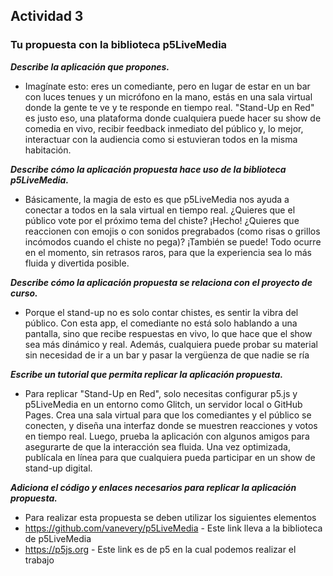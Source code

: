 ## Actividad 3

### Tu propuesta con la biblioteca p5LiveMedia

***Describe la aplicación que propones.***
- Imagínate esto: eres un comediante, pero en lugar de estar en un bar con luces tenues y un micrófono en la mano, estás en una sala virtual donde la gente te ve y te responde en tiempo real. "Stand-Up en Red" es justo eso, una plataforma donde cualquiera puede hacer su show de comedia en vivo, recibir feedback inmediato del público y, lo mejor, interactuar con la audiencia como si estuvieran todos en la misma habitación.

***Describe cómo la aplicación propuesta hace uso de la biblioteca p5LiveMedia.***
- Básicamente, la magia de esto es que p5LiveMedia nos ayuda a conectar a todos en la sala virtual en tiempo real. ¿Quieres que el público vote por el próximo tema del chiste? ¡Hecho! ¿Quieres que reaccionen con emojis o con sonidos pregrabados (como risas o grillos incómodos cuando el chiste no pega)? ¡También se puede! Todo ocurre en el momento, sin retrasos raros, para que la experiencia sea lo más fluida y divertida posible.

***Describe cómo la aplicación propuesta se relaciona con el proyecto de curso.***
- Porque el stand-up no es solo contar chistes, es sentir la vibra del público. Con esta app, el comediante no está solo hablando a una pantalla, sino que recibe respuestas en vivo, lo que hace que el show sea más dinámico y real. Además, cualquiera puede probar su material sin necesidad de ir a un bar y pasar la vergüenza de que nadie se ría 

***Escribe un tutorial que permita replicar la aplicación propuesta.***
- Para replicar "Stand-Up en Red", solo necesitas configurar p5.js y p5LiveMedia en un entorno como Glitch, un servidor local o GitHub Pages. Crea una sala virtual para que los comediantes y el público se conecten, y diseña una interfaz donde se muestren reacciones y votos en tiempo real. Luego, prueba la aplicación con algunos amigos para asegurarte de que la interacción sea fluida. Una vez optimizada, publícala en línea para que cualquiera pueda participar en un show de stand-up digital.

***Adiciona el código y enlaces necesarios para replicar la aplicación propuesta.***
- Para realizar esta propuesta se deben utilizar los siguientes elementos
- https://github.com/vanevery/p5LiveMedia - Este link lleva a la biblioteca de p5LiveMedia
- https://p5js.org - Este link es de p5 en la cual podemos realizar el trabajo









